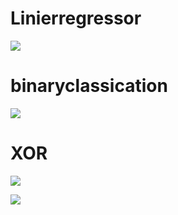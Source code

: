 

# Linierregressor
![](https://i.imgur.com/52kgN5o.png)



# binaryclassication

![](https://i.imgur.com/7YtTfk7.png)


# XOR

![](https://i.imgur.com/cCZaYBQ.png)



![](https://i.imgur.com/nWp1vwH.png)
